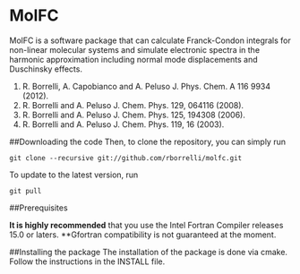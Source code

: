 # MolFC

MolFC is a software package that can calculate Franck-Condon integrals
for non-linear molecular systems and simulate electronic spectra in the harmonic approximation including 
normal mode displacements and Duschinsky effects.

1. R. Borrelli, A. Capobianco and A. Peluso J. Phys. Chem. A 116 9934 (2012).
2. R. Borrelli and A. Peluso J. Chem. Phys. 129, 064116 (2008).
3. R. Borrelli and A. Peluso J. Chem. Phys. 125, 194308 (2006).
4. R. Borrelli and A. Peluso J. Chem. Phys. 119, 16 (2003).

##Downloading the code
Then, to clone the repository, you can simply run
```
git clone --recursive git://github.com/rborrelli/molfc.git

```
To update to the latest version, run
```
git pull
```
##Prerequisites

**It is highly recommended** that you use the Intel Fortran Compiler releases 15.0 or laters.
**Gfortran compatibility is not guaranteed at the moment.

##Installing the package
The installation of the package is done via cmake.
Follow the instructions in the INSTALL file.


